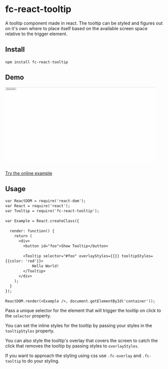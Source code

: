 # fc-react-tooltip

A tooltip component made in react.
The tooltip can be styled and figures out on it's own where to place itself 
based on the available screen space relative to the trigger element.

## Install
`npm install fc-react-tooltip`

## Demo

![Demo](demo.gif)

[Try the online example](https://fchristenson.github.io/fc-react-tooltip/)

## Usage

```
var ReactDOM = require('react-dom');
var React = require('react');
var Tooltip = require('fc-react-tooltip');

var Example = React.createClass({

  render: function() {
    return (
      <div>
        <button id="foo">Show Tooltip</button>
        
        <Tooltip selector="#foo" overlayStyles={{}} tooltipStyles={{color: 'red'}}>
            Hello World!
        </Tooltip>
      </div>
    );
  }
});

ReactDOM.render(<Example />, document.getElementById('container'));
```
Pass a unique selector for the element that will trigger the tooltip on click to the `selector` property.

You can set the inline styles for the tooltip by passing your styles in the `tooltipStyles` property.

You can also style the tooltip's overlay that covers the screen to catch the click that removes the tooltip by
passing styles to `overlayStyles`.

If you want to approach the styling using css use `.fc-overlay` and `.fc-tooltip` to do your styling.
